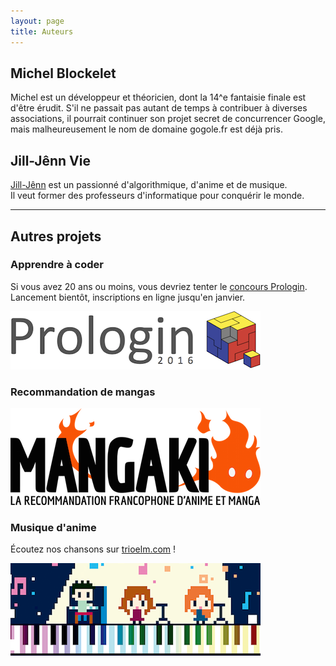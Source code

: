 ```yaml
---
layout: page
title: Auteurs
---
```


## Michel Blockelet

Michel est un développeur et théoricien, dont la 14^e fantaisie finale est d'être érudit. S'il ne passait pas autant de temps à contribuer à diverses associations, il pourrait continuer son projet secret de concurrencer Google, mais malheureusement le nom de domaine gogole.fr est déjà pris.

## Jill-Jênn Vie

[Jill-Jênn](http://jill-jenn.net) est un passionné d'algorithmique, d'anime et de musique.  
Il veut former des professeurs d'informatique pour conquérir le monde.

<hr />

## Autres projets

### Apprendre à coder

Si vous avez 20 ans ou moins, vous devriez tenter le [concours Prologin](http://prologin.org).  
Lancement bientôt, inscriptions en ligne jusqu'en janvier.

<p><a href="prologin.org" target="_blank"><img src="/static/prologin2016.png" alt="Prologin" title="Prologin" /></a></p>

### Recommandation de mangas

<p><a href="http://mangaki.fr" target="_blank"><img src="/static/mangaki.png" alt="Mangaki" title="Mangaki" /></a></p>

### Musique d'anime

Écoutez nos chansons sur <a href="http://trioelm.com" target="_blank">trioelm.com</a> !

<p><a href="http://trioelm.com" target="_blank"><img src="/static/trioelm.png" alt="Trio ELM" title="Trio ELM"></a></p>
